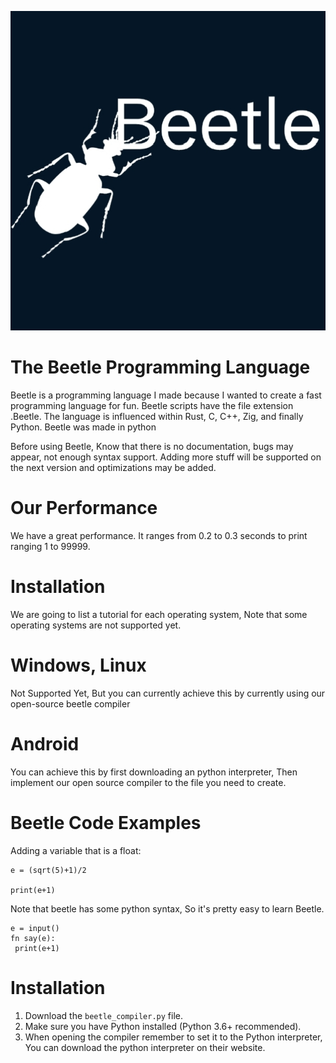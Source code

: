 ![Beetle](images/BeetleLogo.jpg)

# The Beetle Programming Language
Beetle is a programming language I made because I wanted to create a fast programming language for fun. Beetle scripts have the file extension .Beetle. The language is influenced within Rust, C, C++, Zig, and finally Python. Beetle was made in python

Before using Beetle, Know that there is no documentation, bugs may appear, not enough syntax support. Adding more stuff will be supported on the next version and optimizations may be added.

# Our Performance
We have a great performance. It ranges from 0.2 to 0.3 seconds to print ranging 1 to 99999.

# Installation
We are going to list a tutorial for each operating system, Note that some operating systems are not supported yet.

# Windows, Linux
Not Supported Yet, But you can currently achieve this by currently using our open-source beetle compiler

# Android

You can achieve this by first downloading an python interpreter, Then implement our open source compiler to the file you need to create.

# Beetle Code Examples

Adding a variable that is a float:
``` Beetle
e = (sqrt(5)+1)/2

print(e+1)
```

Note that beetle has some python syntax, So it's pretty easy to learn Beetle.

``` Beetle
e = input()
fn say(e):
 print(e+1)
```

# Installation
1. Download the `beetle_compiler.py` file.
2. Make sure you have Python installed (Python 3.6+ recommended).
3. When opening the compiler remember to set it to the Python interpreter, You can download the python interpreter on their website.
